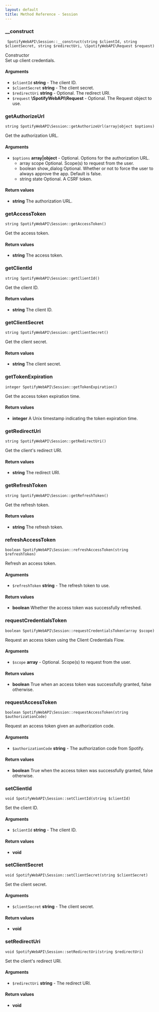 ```yaml
---
layout: default
title: Method Reference - Session
---
```



### __construct

     SpotifyWebAPI\Session::__construct(string $clientId, string $clientSecret, string $redirectUri, \SpotifyWebAPI\Request $request)

Constructor<br>
Set up client credentials.

#### Arguments
* `$clientId` **string** - The client ID.
* `$clientSecret` **string** - The client secret.
* `$redirectUri` **string** - Optional. The redirect URI.
* `$request` **\SpotifyWebAPI\Request** - Optional. The Request object to use.




### getAuthorizeUrl

    string SpotifyWebAPI\Session::getAuthorizeUrl(array|object $options)

Get the authorization URL.

#### Arguments
* `$options` **array\|object** - Optional. Options for the authorization URL.
    * array scope Optional. Scope(s) to request from the user.
    * boolean show_dialog Optional. Whether or not to force the user to always approve the app. Default is false.
    * string state Optional. A CSRF token.



#### Return values
* **string** The authorization URL.



### getAccessToken

    string SpotifyWebAPI\Session::getAccessToken()

Get the access token.


#### Return values
* **string** The access token.



### getClientId

    string SpotifyWebAPI\Session::getClientId()

Get the client ID.


#### Return values
* **string** The client ID.



### getClientSecret

    string SpotifyWebAPI\Session::getClientSecret()

Get the client secret.


#### Return values
* **string** The client secret.



### getTokenExpiration

    integer SpotifyWebAPI\Session::getTokenExpiration()

Get the access token expiration time.


#### Return values
* **integer** A Unix timestamp indicating the token expiration time.



### getRedirectUri

    string SpotifyWebAPI\Session::getRedirectUri()

Get the client's redirect URI.


#### Return values
* **string** The redirect URI.



### getRefreshToken

    string SpotifyWebAPI\Session::getRefreshToken()

Get the refresh token.


#### Return values
* **string** The refresh token.



### refreshAccessToken

    boolean SpotifyWebAPI\Session::refreshAccessToken(string $refreshToken)

Refresh an access token.

#### Arguments
* `$refreshToken` **string** - The refresh token to use.


#### Return values
* **boolean** Whether the access token was successfully refreshed.



### requestCredentialsToken

    boolean SpotifyWebAPI\Session::requestCredentialsToken(array $scope)

Request an access token using the Client Credentials Flow.

#### Arguments
* `$scope` **array** - Optional. Scope(s) to request from the user.


#### Return values
* **boolean** True when an access token was successfully granted, false otherwise.



### requestAccessToken

    boolean SpotifyWebAPI\Session::requestAccessToken(string $authorizationCode)

Request an access token given an authorization code.

#### Arguments
* `$authorizationCode` **string** - The authorization code from Spotify.


#### Return values
* **boolean** True when the access token was successfully granted, false otherwise.



### setClientId

    void SpotifyWebAPI\Session::setClientId(string $clientId)

Set the client ID.

#### Arguments
* `$clientId` **string** - The client ID.


#### Return values
* **void** 



### setClientSecret

    void SpotifyWebAPI\Session::setClientSecret(string $clientSecret)

Set the client secret.

#### Arguments
* `$clientSecret` **string** - The client secret.


#### Return values
* **void** 



### setRedirectUri

    void SpotifyWebAPI\Session::setRedirectUri(string $redirectUri)

Set the client's redirect URI.

#### Arguments
* `$redirectUri` **string** - The redirect URI.


#### Return values
* **void** 


